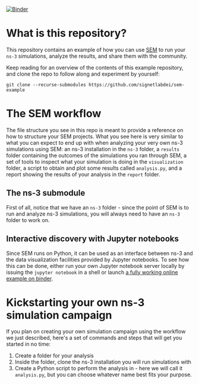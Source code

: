 [![Binder](https://mybinder.org/badge_logo.svg)](https://mybinder.org/v2/gh/signetlabdei/sem-example/master?filepath=Analysis.ipynb)

# What is this repository? #

This repository contains an example of how you can use
[SEM](https://github.com/signetlabdei/sem) to run your `ns-3` simulations,
analyze the results, and share them with the community.

Keep reading for an overview of the contents of this example repository, and
clone the repo to follow along and experiment by yourself:

```shell
git clone --recurse-submodules https://github.com/signetlabdei/sem-example
```

# The SEM workflow #

The file structure you see in this repo is meant to provide a reference on how
to structure your SEM projects. What you see here is very similar to what you
can expect to end up with when analyzing your very own ns-3 simulations using
SEM: an ns-3 installation in the `ns-3` folder, a `results` folder containing
the outcomes of the simulations you ran through SEM, a set of tools to inspect
what your simulation is doing in the `visualization` folder, a script to obtain
and plot some results called `analysis.py`, and a report showing the results of
your analysis in the `report` folder.

## The ns-3 submodule ##

First of all, notice that we have an `ns-3` folder - since the point of SEM is
to run and analyze ns-3 simulations, you will always need to have an `ns-3`
folder to work on.

## Interactive discovery with Jupyter notebooks ##

Since SEM runs on Python, it can be used as an interface between ns-3 and the
data visualization facilities provided by Jupyter notebooks. To see how this can
be done, either run your own Jupyter notebook server locally by issuing the
`jupyter notebook` in a shell or launch [a fully working online example on
binder](https://mybinder.org/v2/gh/signetlabdei/sem-example/master?filepath=Analysis.ipynb).

<!-- TODO -->
<!-- ## The analysis script ## -->
<!-- Once your experimentation is done and you have identified a couple of plots that -->
<!-- you would be interested in showing, you typically want to automatize your -->
<!-- analysis by moving it into its own Python script, which will -->
<!-- ## Saving results and pulling them in from LaTeX ## -->

# Kickstarting your own ns-3 simulation campaign #

If you plan on creating your own simulation campaign using the workflow we just
described, here's a set of commands and steps that will get you started in no
time:

1. Create a folder for your analysis
2. Inside the folder, clone the ns-3 installation you will run simulations with
3. Create a Python script to perform the analysis in - here we will call it
   `analysis.py`, but you can choose whatever name best fits your purpose.

